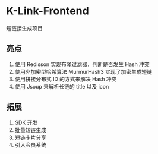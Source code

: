 # K-Link-Frontend
短链接生成项目

## 亮点

1. 使用 Redisson 实现布隆过滤器，判断是否发生 Hash 冲突
2. 使用非加密型哈希算法 MurmurHash3 实现了加密生成短链
3. 使用拼接分布式 ID 的方式来解决 Hash 冲突
4. 使用 Jsoup 来解析长链的 title 以及 icon

## 拓展

1. SDK 开发
2. 批量短链生成
3. 短链卡片分享
4. 引入会员系统
